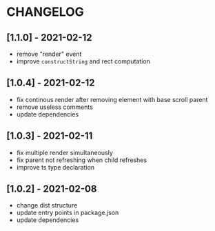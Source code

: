 # CHANGELOG

## [1.1.0] - 2021-02-12
- remove "render" event
- improve `constructString` and rect computation

## [1.0.4] - 2021-02-12
- fix continous render after removing element with base scroll parent
- remove useless comments
- update dependencies

## [1.0.3] - 2021-02-11
- fix multiple render simultaneously
- fix parent not refreshing when child refreshes
- improve ts type declaration

## [1.0.2] - 2021-02-08
- change dist structure
- update entry points in package.json
- update dependencies